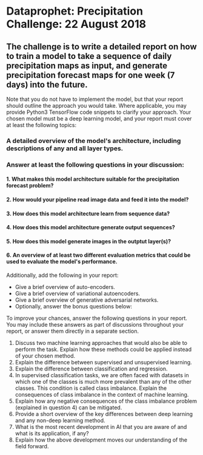 # Dataprophet: Precipitation Challenge: 22 August 2018

## The challenge is to write a detailed report on how to train a model to take a sequence of daily precipitation maps as input, and generate precipitation forecast maps for one week (7 days) into the future.

Note that you do not have to implement the model, but that your report should outline the approach you would take. Where applicable, you may provide Python3 TensorFlow code snippets to clarify your approach.
Your chosen model must be a deep learning model, and your report must cover at least the following topics:
###  A detailed overview of the model's architecture, including descriptions of any and all layer types. 


### Answer at least the following questions in your discussion:

####  1. What makes this model architecture suitable for the precipitation forecast problem?


####  2. How would your pipeline read image data and feed it into the model?


####  3. How does this model architecture learn from sequence data?


####  4. How does this model architecture generate output sequences?


####  5. How does this model generate images in the outptut layer(s)?


####  6. An overview of at least two different evaluation metrics that could be used to evaluate the model's performance.

Additionally, add the following in your report:

* Give a brief overview of auto-encoders.
* Give a brief overview of variational autoencoders.
* Give a brief overview of generative adversarial networks.
* Optionally, answer the bonus questions below:


To improve your chances, answer the following questions in your report. You may include these answers as part of discussions throughout your report, or answer them directly in a separate section.

1. Discuss two machine learning approaches that would also be able to perform the task. Explain how these methods could be applied instead of your chosen method. 
2. Explain the difference between supervised and unsupervised learning. 
3. Explain the difference between classification and regression. 
4. In supervised classification tasks, we are often faced with datasets in which one of the classes is much more prevalent than any of the other classes. This condition is called class imbalance. Explain the consequences of class imbalance in the context of machine learning. 
5. Explain how any negative consequences of the class imbalance problem (explained in question 4) can be mitigated. 
6. Provide a short overview of the key differences between deep learning and any non-deep learning method.
7. What is the most recent development in AI that you are aware of and what is its application, if any? 
8. Explain how the above development moves our understanding of the field forward.
